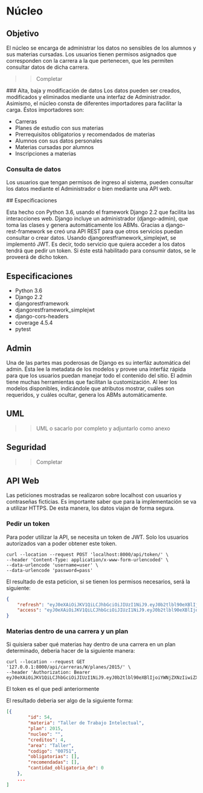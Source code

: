 # Núcleo

## Objetivo

El núcleo se encarga de administrar los datos no sensibles de los alumnos y sus materias cursadas.
Los usuarios tienen permisos asignados que corresponden con la carrera a la que pertenecen, que les permiten consultar datos de dicha carrera. 

>> Completar

### Alta, baja y modificación de datos
Los datos pueden ser creados, modificados y eliminados mediante una interfaz de Administrador. Asimismo, el núcleo consta de diferentes importadores para facilitar la carga.
Éstos importadores son:
- Carreras
- Planes de estudio con sus materias
- Prerrequisitos obligatorios y recomendados de materias
- Alumnos con sus datos personales
- Materias cursadas por alumnos
- Inscripciones a materias

### Consulta de datos
Los usuarios que tengan permisos de ingreso al sistema, pueden consultar los datos mediante el Administrador o bien mediante una API web.

## Especificaciones

Esta hecho con Python 3.6, usando el framework Django 2.2 que facilita las interacciones web. Django incluye un administrador (django-admin), que toma las clases y genera automáticamente los ABMs. 
Gracias a django-rest-framework se creó una API REST para que otros servicios puedan consultar o crear datos.
Usando djangorestframework_simplejwt, se implementó JWT. Es decir, todo servicio que quiera acceder a los datos tendrá que pedir un token. Si éste está habilitado para consumir datos, se le proveerá de dicho token.

## Especificaciones

- Python 3.6
- Django 2.2
- djangorestframework
- djangorestframework_simplejwt
- django-cors-headers
- coverage 4.5.4
- pytest

## Admin

Una de las partes mas poderosas de Django es su interfáz automática del admin. Ésta lee la metadata de los modelos y provee una interfáz rápida para que los usuarios puedan manejar todo el contenido del sitio. 
El admin tiene muchas herramientas que facilitan la customización.
Al leer los modelos disponibles, indicándole que atributos mostrar, cuáles son requeridos, y cuáles ocultar, genera los ABMs automáticamente.


## UML

>> UML o sacarlo por completo y adjuntarlo como anexo

## Seguridad

>> Completar

## API Web

Las peticiones mostradas se realizaron sobre localhost con usuarios y contraseñas ficticias.
Es importante saber que para la implementación se va a utilizar HTTPS. De esta manera, los datos viajan de forma segura.

### Pedir un token

Para poder utilizar la API, se necesita un token de JWT. Solo los usuarios autorizados van a poder obtener este token.

```
curl --location --request POST 'localhost:8000/api/token/' \
--header 'Content-Type: application/x-www-form-urlencoded' \
--data-urlencode 'username=user' \
--data-urlencode 'password=pass'
```

El resultado de esta peticion, si se tienen los permisos necesarios, será la siguiente:

```json
{
    "refresh": "eyJ0eXAiOiJKV1QiLCJhbGciOiJIUzI1NiJ9.eyJ0b2tlbl90eXBlIjoicmVmcmVzaCIsImV4cCI6MTU4NDkwMjAzNCwianRpIjoiNjhjMDNjYWIxMzY5NDVlOGIwNmU1NTk4YTI2M2VlODQiLCJ1c2VyX2lkIjoyLCJjYXJyZXJhcyI6W10sInVzZXJuYW1lIjoiIn0.BPglqglWkpC99-OEleZ1ZL4iJ2w-p7NM2s23Z6bgnrs",
    "access": "eyJ0eXAiOiJKV1QiLCJhbGciOiJIUzI1NiJ9.eyJ0b2tlbl90eXBlIjoiYWNjZXNzIiwiZXhwIjoxNTg0OTA0MzY1LCJqdGkiOiI5MjA5OWM4ZDc4MjA0MjUzYTM3NjBhNTg3ZTVhOTg4MyIsInVzZXJfaWQiOjEsImNhcnJlcmFzIjpbIlciXSwidXNlcm5hbWUiOiJhZG1pbiJ9.PXBeXqaoYk4OnE_RfOYHLRhzEUC98aqmT9PBShHXZTg"
}
```

### Materias dentro de una carrera y un plan
Si quisiera saber qué materias hay dentro de una carrera en un plan determinado, deberia hacer de la siguiente manera:

```
curl --location --request GET '127.0.0.1:8000/api/carreras/W/planes/2015/' \
--header 'Authorization: Bearer eyJ0eXAiOiJKV1QiLCJhbGciOiJIUzI1NiJ9.eyJ0b2tlbl90eXBlIjoiYWNjZXNzIiwiZXhwIjoxNTg0OTA0MzY1LCJqdGkiOiI5MjA5OWM4ZDc4MjA0MjUzYTM3NjBhNTg3ZTVhOTg4MyIsInVzZXJfaWQiOjEsImNhcnJlcmFzIjpbIlciXSwidXNlcm5hbWUiOiJhZG1pbiJ9.PXBeXqaoYk4OnE_RfOYHLRhzEUC98aqmT9PBShHXZTg'
```

El token es el que pedí anteriormente

El resultado deberia ser algo de la siguiente forma:

```json
[{
        "id": 54,
        "materia": "Taller de Trabajo Intelectual",
        "plan": 2015,
        "nucleo": "",
        "creditos": 4,
        "area": "Taller",
        "codigo": "00751",
        "obligatorias": [],
        "recomendadas": [],
        "cantidad_obligatoria_de": 0
    },
    ...
]
```





